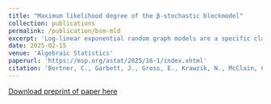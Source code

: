 ```yaml
---
title: "Maximum likelihood degree of the β-stochastic blockmodel"
collection: publications
permalink: /publication/bsm-mld
excerpt: 'Log-linear exponential random graph models are a specific class of statistical network models that have a log-linear representation. This class includes many stochastic blockmodel variants. In this paper, we focus on β-stochastic blockmodels, which combine the β-model with a stochastic blockmodel. Here, using recent results by Almendra-Hernandez, De Loera, and Petrovic, which describe a Markov basis for β-stochastic block model, we give a closed form formula for the maximum likelihood degree of a β-stochastic blockmodel. The maximum likelihood degree is the number of complex solutions to the likelihood equations.  In the case of the β-stochastic blockmodel, the maximum likelihood degree factors into a product of Eulerian numbers.'
date: 2025-02-15
venue: 'Algebraic Statistics'
paperurl: 'https://msp.org/astat/2025/16-1/index.xhtml'
citation: 'Bortner, C., Garbett, J., Gross, E., Krawzik, N., McClain, C., & Young, D. (2025). &quot;Maximum likelihood degree of the β-stochastic blockmodel.&quot; <i>Algebraic Statistics</i>. 146.'
---
```


[Download preprint of paper here](https://arxiv.org/abs/2410.06223)


